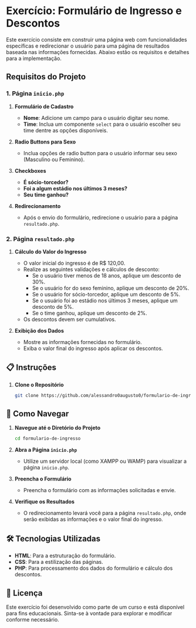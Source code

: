 # Exercício: Formulário de Ingresso e Descontos

Este exercício consiste em construir uma página web com funcionalidades específicas e redirecionar o usuário para uma página de resultados baseada nas informações fornecidas. Abaixo estão os requisitos e detalhes para a implementação.

## Requisitos do Projeto

### 1. Página `inicio.php`

1. **Formulário de Cadastro**
   - **Nome**: Adicione um campo para o usuário digitar seu nome.
   - **Time**: Inclua um componente `select` para o usuário escolher seu time dentre as opções disponíveis.
   
2. **Radio Buttons para Sexo**
   - Inclua opções de radio button para o usuário informar seu sexo (Masculino ou Feminino).

3. **Checkboxes**
   - **É sócio-torcedor?**
   - **Foi a algum estádio nos últimos 3 meses?**
   - **Seu time ganhou?**

4. **Redirecionamento**
   - Após o envio do formulário, redirecione o usuário para a página `resultado.php`.

### 2. Página `resultado.php`

1. **Cálculo do Valor do Ingresso**
   - O valor inicial do ingresso é de R$ 120,00.
   - Realize as seguintes validações e cálculos de desconto:
     - Se o usuário tiver menos de 18 anos, aplique um desconto de 30%.
     - Se o usuário for do sexo feminino, aplique um desconto de 20%.
     - Se o usuário for sócio-torcedor, aplique um desconto de 5%.
     - Se o usuário foi ao estádio nos últimos 3 meses, aplique um desconto de 5%.
     - Se o time ganhou, aplique um desconto de 2%.
   - Os descontos devem ser cumulativos.

2. **Exibição dos Dados**
   - Mostre as informações fornecidas no formulário.
   - Exiba o valor final do ingresso após aplicar os descontos.

## 📋 Instruções

1. **Clone o Repositório**
   ```bash
   git clone https://github.com/alessandro0augusto0/formulario-de-ingresso.git
   ```

## 🚀 Como Navegar

1. **Navegue até o Diretório do Projeto**
   ```bash
   cd formulario-de-ingresso
   ```

2. **Abra a Página `inicio.php`**
   - Utilize um servidor local (como XAMPP ou WAMP) para visualizar a página `inicio.php`.

3. **Preencha o Formulário**
   - Preencha o formulário com as informações solicitadas e envie.

4. **Verifique os Resultados**
   - O redirecionamento levará você para a página `resultado.php`, onde serão exibidas as informações e o valor final do ingresso.

## 🛠 Tecnologias Utilizadas

- **HTML**: Para a estruturação do formulário.
- **CSS**: Para a estilização das páginas.
- **PHP**: Para processamento dos dados do formulário e cálculo dos descontos.

## 📄 Licença

Este exercício foi desenvolvido como parte de um curso e está disponível para fins educacionais. Sinta-se à vontade para explorar e modificar conforme necessário.

